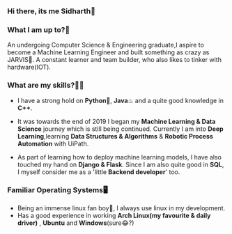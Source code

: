 ### Hi there, its me Sidharth👋

<!--
**binarymatter/binarymatter** is a ✨ _special_ ✨ repository because its `README.md` (this file) appears on your GitHub profile.

Here are some ideas to get you started:

- 🔭 I’m currently working on ...
- 🌱 I’m currently learning ...
- 👯 I’m looking to collaborate on ...
- 🤔 I’m looking for help with ...
- 💬 Ask me about ...
- 📫 How to reach me: ...
- 😄 Pronouns: ...
- ⚡ Fun fact: ...
-->
### What I am up to?🎯
An undergoing Computer Science & Engineering graduate,I aspire to become a Machine Learning Engineer and built something as crazy as JARVIS🤖. A constant learner and team builder, who also likes to tinker with hardware(IOT).

### What are my skills?👨‍💻
- I have a strong hold on **Python**🐍, **Java**♨ and a quite good knowledge in **C++**.

- It was towards the end of 2019 I began my **Machine Learning & Data Science** journey which is still being continued. Currently I am into **Deep Learning**,learning **Data      Structures & Algorithms** & **Robotic Process Automation** with UiPath.

- As part of learning how to deploy machine learning models, I have also touched my hand on **Django & Flask**. Since I am also quite good in **SQL**, I myself consider me as a 'little **Backend developer**' too.

### Familiar Operating Systems🖥
- Being an immense linux fan boy🐧, I always use linux in my development. 
- Has a good experience in working **Arch Linux(my favourite & daily driver)** , **Ubuntu** and **Windows**(sure😂?)
